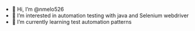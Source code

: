 - 👋 Hi, I’m @nmelo526
- 👀 I’m interested in automation testing with java and Selenium webdriver
- 🌱 I’m currently learning test automation patterns

<!---
nmelo526/nmelo526 is a ✨ special ✨ repository because its `README.md` (this file) appears on your GitHub profile.
You can click the Preview link to take a look at your changes.
--->
